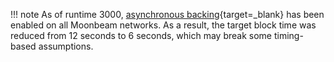 !!! note
    As of runtime 3000, [asynchronous backing](https://wiki.polkadot.network/docs/learn-async-backing){target=\_blank} has been enabled on all Moonbeam networks. As a result, the target block time was reduced from 12 seconds to 6 seconds, which may break some timing-based assumptions.
